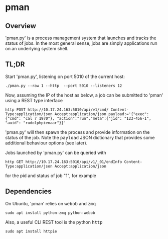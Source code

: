 # pman

## Overview

'pman.py' is a process management system that launches and tracks the status of jobs. In the most general sense, jobs are simply applications run on an underlying system shell.

## TL;DR

Start 'pman.py', listening on port 5010 of the current host:

```
./pman.py --raw 1 --http  --port 5010 --listeners 12
```

Now, assuming the IP of the host as below, a job can be submitted to 'pman' using a REST type interface

```
http POST http://10.17.24.163:5010/api/v1/cmd/ Content-Type:application/json Accept:application/json payload:='{"exec": {"cmd": "cal 7 1970"}, "action":"run","meta":{"jid": "123-456-1", "auid": "rudolphpienaar"}}'
```

'pman.py' will then spawn the process and provide information on the status of the job. Note the <tt>payload</tt> JSON dictionary that provides some additional behaviour options (see later).

Jobs launched by 'pman.py' can be queried with

```
http GET http://10.17.24.163:5010/api/v1/_01/endInfo Content-Type:application/json Accept:application/json
```

for the pid and status of job "1", for example

## Dependencies

On Ubuntu, 'pman' relies on <tt>webob</tt> and <tt>zmq</tt>

```
sudo apt install python-zmq python-webob
```

Also, a useful CLI REST tool is the python <tt>http</tt>

```
sudo apt install httpie
```

